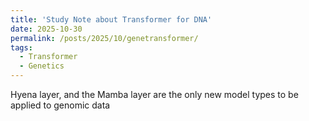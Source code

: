 ```yaml
---
title: 'Study Note about Transformer for DNA'
date: 2025-10-30
permalink: /posts/2025/10/genetransformer/
tags:
  - Transformer
  - Genetics
---
```


Hyena layer, and the Mamba layer are the only new model types to be applied to genomic data
